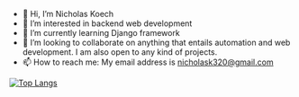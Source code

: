 - 👋 Hi, I’m Nicholas Koech
- 👀 I’m interested in backend web development
- 🌱 I’m currently learning Django framework
- 💞️ I’m looking to collaborate on anything that entails automation and web development. I am also open to any kind of projects.
- 📫 How to reach me: My email address is nicholask320@gmail.com

<!---
NKoech123/NKoech123 is a ✨ special ✨ repository because its `README.md` (this file) appears on your GitHub profile.
You can click the Preview link to take a look at your changes.
--->
[![Top Langs](https://github-readme-stats.vercel.app/api/top-langs/?username=Nkoech123)](https://github.com/anuraghazra/github-readme-stats)
